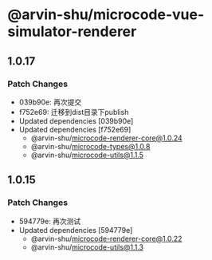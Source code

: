 # @arvin-shu/microcode-vue-simulator-renderer

## 1.0.17

### Patch Changes

- 039b90e: 再次提交
- f752e69: 迁移到dist目录下publish
- Updated dependencies [039b90e]
- Updated dependencies [f752e69]
  - @arvin-shu/microcode-renderer-core@1.0.24
  - @arvin-shu/microcode-types@1.0.8
  - @arvin-shu/microcode-utils@1.1.5

## 1.0.15

### Patch Changes

- 594779e: 再次测试
- Updated dependencies [594779e]
  - @arvin-shu/microcode-renderer-core@1.0.22
  - @arvin-shu/microcode-utils@1.1.3
